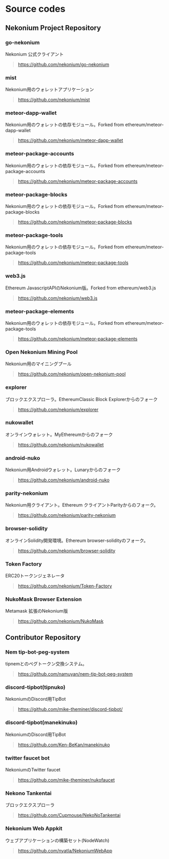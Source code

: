 # Source codes

## Nekonium Project Repository

### go-nekonium
Nekonium 公式クライアント
> https://github.com/nekonium/go-nekonium

### mist
Nekonium用のウォレットアプリケーション
> https://github.com/nekonium/mist

### meteor-dapp-wallet
Nekonium用のウォレットの依存モジュール。Forked from ethereum/meteor-dapp-wallet
> https://github.com/nekonium/meteor-dapp-wallet

### meteor-package-accounts
Nekonium用のウォレットの依存モジュール。Forked from ethereum/meteor-package-accounts
> https://github.com/nekonium/meteor-package-accounts

### meteor-package-blocks
Nekonium用のウォレットの依存モジュール。Forked from ethereum/meteor-package-blocks
> https://github.com/nekonium/meteor-package-blocks

### meteor-package-tools
Nekonium用のウォレットの依存モジュール。Forked from ethereum/meteor-package-tools
> https://github.com/nekonium/meteor-package-tools

### web3.js
Ethereum JavascriptAPIのNekonium版。Forked from ethereum/web3.js
> https://github.com/nekonium/web3.js

### meteor-package-elements 
Nekonium用のウォレットの依存モジュール。Forked from ethereum/meteor-package-tools
> https://github.com/nekonium/meteor-package-elements

### Open Nekonium Mining Pool
Nekonium用のマイニングプール
> https://github.com/nekonium/open-nekonium-pool

### explorer
ブロックエクスプローラ。EthereumClassic Block Explorerからのフォーク
> https://github.com/nekonium/explorer

### nukowallet
オンラインウォレット。MyEthereumからのフォーク
> https://github.com/nekonium/nukowallet

### android-nuko
Nekonium用Androidウォレット。Lunaryからのフォーク
> https://github.com/nekonium/android-nuko

### parity-nekonium
Nekonium用クライアント。Ethereum クライアントParityからのフォーク。
> https://github.com/nekonium/parity-nekonium

### browser-solidity
オンラインSolidity開発環境。Ethereum browser-solidityのフォーク。
> https://github.com/nekonium/browser-solidity

### Token Factory
ERC20トークンジェネレータ
> https://github.com/nekonium/Token-Factory

### NukoMask Browser Extension
Metamask 拡張のNekonium版
> https://github.com/nekonium/NukoMask


## Contributor Repository


### Nem tip-bot-peg-system
tipnemとのペグトークン交換システム。
> https://github.com/namuyan/nem-tip-bot-peg-system

### discord-tipbot(tipnuko)
NekoniumのDiscord用TipBot
> https://github.com/mike-theminer/discord-tipbot/

### discord-tipbot(manekinuko)
NekoniumのDiscord用TipBot
> https://github.com/Ken-BeKan/manekinuko

### twitter faucet bot
NekoniumのTwitter faucet
> https://github.com/mike-theminer/nukofaucet

### Nekono Tankentai
ブロックエクスプローラ
> https://github.com/Cupmouse/NekoNoTankentai

### Nekonium Web Appkit
ウェブアプリケーションの構築セット(NodeWatch)
> https://github.com/nyatla/NekoniumWebApp
